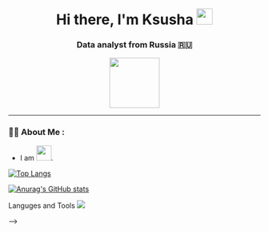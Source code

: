 <h1 align="center">Hi there, I'm <a>Ksusha</a> 
<img src="https://github.com/blackcater/blackcater/raw/main/images/Hi.gif" height="32"/></h1>
<h3 align="center">Data analyst from Russia 🇷🇺</h3>


<div id="header" align="center">
  <img src="https://media.giphy.com/media/v1.Y2lkPTc5MGI3NjExZDFucXcyaGc2Y29jdzh6Ym5mbGRiODl5OXBydHRvcDdlZWJlZ3N4ZSZlcD12MV9zdGlja2Vyc19zZWFyY2gmY3Q9cw/DDGQgJLkOlSKe08e74/giphy.gif" width="100"/>
</div>


-------------

### :woman_technologist: About Me :

 - I am  <img src="https://media.giphy.com/media/WUlplcMpOCEmTGBtBW/giphy.gif" width="30">.





[![Top Langs](https://github-readme-stats.vercel.app/api/top-langs/?username=RusakKseniya&layout=compact)](https://github.com/anuraghazra/github-readme-stats)

[![Anurag's GitHub stats](https://github-readme-stats.vercel.app/api?username=RusakKseniya)](https://github.com/anuraghazra/github-readme-stats)

Languges and Tools
<img src="https://drive.google.com/uc?id=18eJTCvFY-O135aqGG63fO9ET9ch5smbz">


-->
<!--
**RusakKseniya/RusakKseniya** is a ✨ _special_ ✨ repository because its `README.md` (this file) appears on your GitHub profile.

Here are some ideas to get you started:

- 🔭 I’m currently working on ...
- 🌱 I’m currently learning Puthon, SQL 
- 👯 I’m looking to collaborate on ...
- 🤔 I’m looking for help with ...
- 💬 Ask me about ...
- 📫 How to reach me: ...
- 😄 Pronouns: ...
- ⚡ Fun fact: ...
-->
